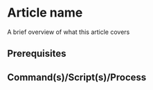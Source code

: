 # Article name

A brief overview of what this article covers

## Prerequisites

## Command(s)/Script(s)/Process
